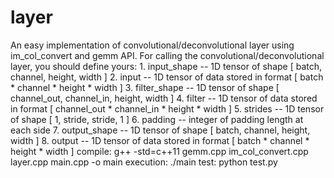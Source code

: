 # layer
An easy implementation of convolutional/deconvolutional layer using im_col_convert and gemm API.
For calling the convolutional/deconvolutional layer, you should define yours:
    1. input_shape -- 1D tensor of shape [ batch, channel, height, width ]
    2. input -- 1D tensor of data stored in format [ batch * channel * height * width ]
    3. filter_shape -- 1D tensor of shape [ channel_out, channel_in, height, width ]
    4. filter -- 1D tensor of data stored in format [ channel_out * channel_in * height * width ]
    5. strides -- 1D tensor of shape [ 1, stride, stride, 1 ]
    6. padding -- integer of padding length at each side
    7. output_shape -- 1D tensor of shape [ batch, channel, height, width ]
    8. output -- 1D tensor of data stored in format [ batch * channel * height * width ]
compile: g++ -std=c++11 gemm.cpp im_col_convert.cpp layer.cpp main.cpp -o main
execution: ./main
test: python test.py

